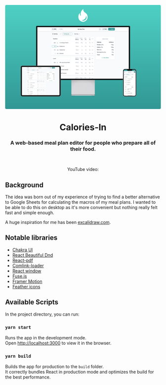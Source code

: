 <p align="center">
   <a href="https://calories-in.com" target="_blank">
    <img src="devices-preview.png" alt="Devices preview" />
  </a>
</p>
<h1 align="center">Calories-In</h1>

<div align="center">

  <h3>A web-based meal plan editor for people who prepare all of their food.</h3>
  
<br />


YouTube video:  

</div>

## Background

The idea was born out of my experience of trying to find a better alternative to Google Sheets for calculating the macros of my meal plans. I wanted to be able to do this on desktop as it's more convenient but nothing really felt fast and simple enough.

A huge inspiration for me has been [excalidraw.com](http://excalidraw.com).

## Notable libraries

- [Chakra UI](https://chakra-ui.com/)
- [React Beautiful Dnd](https://github.com/atlassian/react-beautiful-dnd)
- [React-pdf](https://react-pdf.org/)
- [Comlink-loader](https://github.com/GoogleChromeLabs/comlink-loader)
- [React window](https://github.com/bvaughn/react-window)
- [Fuse.js](https://fusejs.io/)
- [Framer Motion](https://www.framer.com/motion/)
- [Feather icons](https://feathericons.com/)

## Available Scripts

In the project directory, you can run:

### `yarn start`

Runs the app in the development mode.\
Open [http://localhost:3000](http://localhost:3000) to view it in the browser.

### `yarn build`

Builds the app for production to the `build` folder.\
It correctly bundles React in production mode and optimizes the build for the best performance.
